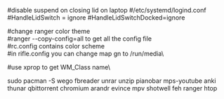 #disable suspend on closing lid on laptop
#/etc/systemd/logind.conf
#HandleLidSwitch = ignore
#HandleLidSwitchDocked=ignore

#change ranger color theme\
#ranger --copy-config=all to get all the config file\
#rc.config contains color scheme\
#in rifle.config you can change map gn to /run/media\

#use xprop to get WM_Class name\

sudo pacman -S wego fbreader unrar unzip pianobar mps-youtube anki thunar qbittorrent chromium arandr evince mpv shotwell feh ranger htop
